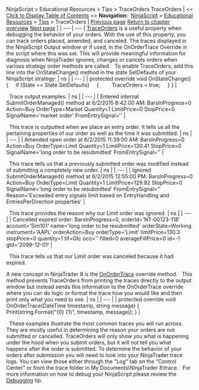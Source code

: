 ﻿
NinjaScript > Educational Resources > Tips > TraceOrders
TraceOrders
| << [Click to Display Table of Contents](traceorders2.md) >> **Navigation:**     [NinjaScript](ninjascript.md) > [Educational Resources](educational_resources.md) > [Tips](tips.md) > TraceOrders | [Previous page](strategy_position_vs__account_.md) [Return to chapter overview](tips.md) [Next page](user_definable_color_inputs.md) |
| --- | --- |
[TraceOrders](traceorders.md) is a useful property when debugging the behavior of your orders. With the use of this property, you can track orders placed, amended, and canceled. The traces displayed in the NinjaScript Output window or if used, in the OnOrderTrace Override in the script where this was set. This will provide meaningful information for diagnosis when NinjaTrader ignores, changes or cancels orders when various strategy order methods are called.
 
To enable TraceOrders, add this line into the OnStateChange() method in the state SetDefaults of your NinjaScript strategy:
| ns |
| --- |
| protected override void OnStateChange() {      if (State == State.SetDefaults)      {          TraceOrders = true;      } } |

 
Trace output examples:
| ns |
| --- |
| Entered internal SubmitOrderManaged() method at 6/2/2015 8:42:00 AM: BarsInProgress=0 Action=Buy OrderType=Market Quantity=1 LimitPrice=0 StopPrice=0 SignalName='market order' FromEntrySignal='' |

 
This trace is outputted when we place an entry order. It tells us all the pertaining properties of our order as well as the time it was submitted.
| ns |
| --- |
| Amended open order at 6/2/2015 11:39:00 AM: BarsInProgress=0 Action=Buy OrderType=Limit Quantity=1 LimitPrice=130.41 StopPrice=0 SignalName='long order to be resubmitted' FromEntrySignal='' |

 
This trace tells us that a previously submitted order was modified instead of submitting a completely new order.
| ns |
| --- |
| Ignored SubmitOrderManaged() method at 6/2/2015 12:55:00 PM: BarsInProgress=0 Action=Buy OrderType=Limit Quantity=1 LimitPrice=129.92 StopPrice=0 SignalName='long order to be resubmitted' FromEntrySignal='' Reason='Exceeded entry signals limit based on EntryHandling and EntriesPerDirection properties' |

 
This trace provides the reason why our Limit order was ignored.
| ns |
| --- |
| Cancelled expired order: BarsInProgress=0, orderId='NT-00123-118' account='Sim101' name='long order to be resubmitted' orderState=Working instrument='AAPL' orderAction=Buy orderType='Limit' limitPrice=130.3 stopPrice=0 quantity=1 tif=Gtc oco='' filled=0 averageFillPrice=0 id=-1 gtd='2099-12-01' |

 
This trace tells us that our Limit order was canceled because it had expired.

A new concept in NinjaTrader 8 is the [OnOrderTrace](onordertrace.md) override method.
 
This method prevents TraceOrders from printing the traces directly to the output window but instead sends this information to the OnOrderTrace override where you can do logic or format the trace how you would like and then print only what you need to see.
| ns |
| --- |
| protected override void OnOrderTrace(DateTime timestamp, string message) {      Print(string.Format("{0} {1}", timestamp, message)); } |

 
These examples illustrate the most common traces you will run across. They are mostly useful in determining the reason your orders are not submitted or cancelled. TraceOrders will only show you what is happening under the hood when you submit orders, but it will not tell you what happens after the order is submitted. To determine the behavior of your orders after submission you will need to look into your NinjaTrader trace logs. You can view those either through the "Log" tab on the "Control Center" or from the trace folder in My Documents\\NinjaTrader 8\\trace\.
 
For more information on how to debug your NinjaScript please review the [Debugging](debugging_your_ninjascript_cod.md) tip.
